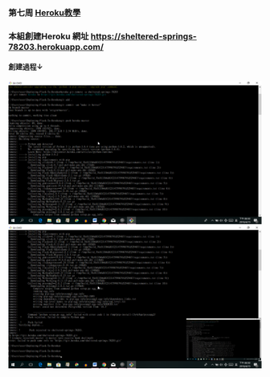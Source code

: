### 第七周 [Heroku教學](https://vimeo.com/263993520)

### 本組創建Heroku 網址 https://sheltered-springs-78203.herokuapp.com/

#### 創建過程↓

![](/assets/2018-04-15_20-50-51.png)![](/assets/2018-04-15_20-50-54.png)

